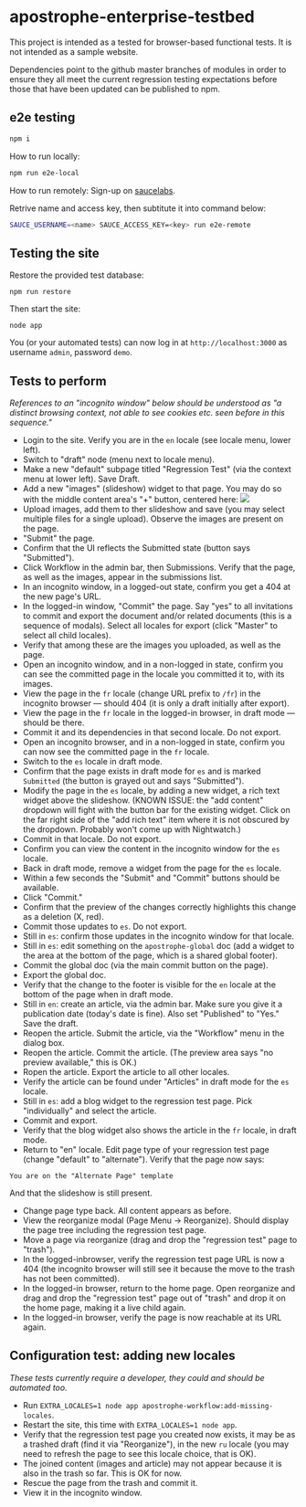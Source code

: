 # apostrophe-enterprise-testbed

This project is intended as a tested for browser-based functional tests. It is not intended as a sample website.

Dependencies point to the github master branches of modules in order to ensure they all meet the current regression testing expectations before those that have been updated can be published to npm.

## e2e testing
```sh
npm i
```
How to run locally:
```sh
npm run e2e-local
```
How to run remotely:
Sign-up on [saucelabs](saucelabs.com).

Retrive name and access key, then subtitute it into command below:

```sh
SAUCE_USERNAME=<name> SAUCE_ACCESS_KEY=<key> run e2e-remote
```

## Testing the site

Restore the provided test database:

`npm run restore`

Then start the site:

`node app`

You (or your automated tests) can now log in at `http://localhost:3000` as username `admin`, password `demo`.

## Tests to perform

*References to an "incognito window" below should be understood as "a distinct browsing context, not able to see cookies etc. seen before in this sequence."*

* Login to the site. Verify you are in the `en` locale (see locale menu, lower left).
* Switch to "draft" node (menu next to locale menu).
* Make a new "default" subpage titled "Regression Test" (via the context menu at lower left). Save Draft.
* Add a new "images" (slideshow) widget to that page. You may do so with the middle content area's "+" button, centered here: <img src="https://www.dropbox.com/s/y1yfwvqc004bsmk/4nrzs2u0.png?raw=1" />
* Upload images, add them to ther slideshow and save (you may select multiple files for a single upload). Observe the images are present on the page.
* "Submit" the page.
* Confirm that the UI reflects the Submitted state (button says "Submitted").
* Click Workflow in the admin bar, then Submissions. Verify that the page, as well as the images, appear in the submissions list.
* In an incognito window, in a logged-out state, confirm you get a 404 at the new page's URL.
* In the logged-in window, "Commit" the page. Say "yes" to all invitations to commit and export the document and/or related documents (this is a sequence of modals). Select all locales for export (click "Master" to select all child locales).
* Verify that among these are the images you uploaded, as well as the page.
* Open an incognito window, and in a non-logged in state, confirm you can see the committed page in the locale you committed it to, with its images.
* View the page in the `fr` locale (change URL prefix to `/fr`) in the incognito browser — should 404 (it is only a draft initially after export).
* View the page in the `fr` locale in the logged-in browser, in draft mode — should be there.
* Commit it and its dependencies in that second locale. Do not export.
* Open an incognito browser, and in a non-logged in state, confirm you can now see the committed page in the `fr` locale.
* Switch to the `es` locale in draft mode.
* Confirm that the page exists in draft mode for `es` and is marked `Submitted` (the button is grayed out and says "Submitted").
* Modify the page in the `es` locale, by adding a new widget, a rich text widget above the slideshow. (KNOWN ISSUE: the "add content" dropdown will fight with the button bar for the existing widget. Click on the far right side of the "add rich text" item where it is not obscured by the dropdown. Probably won't come up with Nightwatch.)
* Commit in that locale. Do not export.
* Confirm you can view the content in the incognito window for the `es` locale.
* Back in draft mode, remove a widget from the page for the `es` locale.
* Within a few seconds the "Submit" and "Commit" buttons should be available.
* Click "Commit."
* Confirm that the preview of the changes correctly highlights this change as a deletion (X, red).
* Commit those updates to `es`. Do not export.
* Still in `es`: confirm those updates in the incognito window for that locale.
* Still in `es`: edit something on the `apostrophe-global` doc (add a widget to the area at the bottom of the page, which is a shared global footer).
* Commit the global doc (via the main commit button on the page).
* Export the global doc.
* Verify that the change to the footer is visible for the `en` locale at the bottom of the page when in draft mode.
* Still in `en`: create an article, via the admin bar. Make sure you give it a publication date (today's date is fine). Also set "Published" to "Yes." Save the draft.
* Reopen the article. Submit the article, via the "Workflow" menu in the dialog box.
* Reopen the article. Commit the article. (The preview area says "no preview available," this is OK.)
* Ropen the article. Export the article to all other locales.
* Verify the article can be found under "Articles" in draft mode for the `es` locale.
* Still in `es`: add a blog widget to the regression test page. Pick "individually" and select the article.
* Commit and export.
* Verify that the blog widget also shows the article in the `fr` locale, in draft mode.
* Return to "en" locale. Edit page type of your regression test page (change "default" to "alternate"). Verify that the page now says:

```
You are on the "Alternate Page" template
```

And that the slideshow is still present.

* Change page type back. All content appears as before.
* View the reorganize modal (Page Menu -> Reorganize). Should display the page tree including the regression test page.
* Move a page via reorganize (drag and drop the "regression test" page to "trash").
* In the logged-inbrowser, verify the regression test page URL is now a 404 (the incognito browser will still see it because the move to the trash has not been committed).
* In the logged-in browser, return to the home page. Open reorganize and drag and drop the "regression test" page out of "trash" and drop it on the home page, making it a live child again.
* In the logged-in browser, verify the page is now reachable at its URL again.

## Configuration test: adding new locales

*These tests currently require a developer, they could and should be automated too.*

* Run `EXTRA_LOCALES=1 node app apostrophe-workflow:add-missing-locales`.
* Restart the site, this time with `EXTRA_LOCALES=1 node app`.
* Verify that the regression test page you created now exists, it may be as a trashed draft (find it via "Reorganize"), in the new `ru` locale (you may need to refresh the page to see this locale choice, that is OK).
* The joined content (images and article) may not appear because it is also in the trash so far. This is OK for now.
* Rescue the page from the trash and commit it.
* View it in the incognito window.
